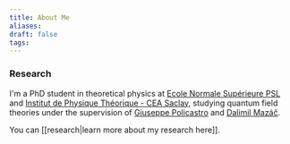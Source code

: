 ```yaml
---
title: About Me
aliases: 
draft: false
tags:
---
```


### Research

I'm a PhD student in theoretical physics at [Ecole Normale Supérieure PSL](https://www.ens.psl.eu/en) and [Institut de Physique Théorique - CEA Saclay](https://www.ipht.fr/), studying quantum field theories under the supervision of [Giuseppe Policastro](https://www.phys.ens.psl.eu/~policast/) and [Dalimil Mazáč](https://www.dalimilmazac.com/). 

You can [[research|learn more about my research here]]. 
